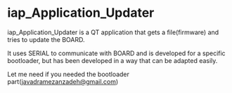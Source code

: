 # iap_Application_Updater
iap_Application_Updater is a QT application that gets a file(firmware) and tries to update the BOARD.

It uses SERIAL to communicate with BOARD and is developed for a specific bootloader, but has been developed
in a way that can be adapted easily.

Let me need if you needed the bootloader part(javadramezanzadeh@gmail.com)

